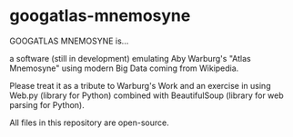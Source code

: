 googatlas-mnemosyne
===================


GOOGATLAS MNEMOSYNE is...

a software (still in development) emulating Aby Warburg's "Atlas Mnemosyne" using modern Big Data coming from Wikipedia.

Please treat it as a tribute to Warburg's Work and an exercise in using Web.py (library for Python) combined with BeautifulSoup (library for web parsing for Python).

All files in this repository are open-source.
